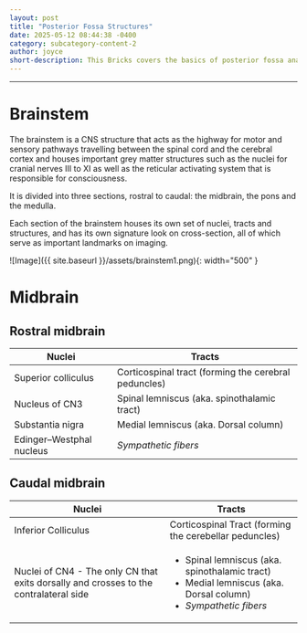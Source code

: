 ```yaml
---
layout: post
title: "Posterior Fossa Structures"
date: 2025-05-12 08:44:38 -0400
category: subcategory-content-2
author: joyce
short-description: This Bricks covers the basics of posterior fossa anatomy.
---
```


-----

# Brainstem

The brainstem is a CNS structure that acts as the highway for motor and sensory pathways travelling between the spinal cord and the cerebral cortex and houses important grey matter structures such as the nuclei for cranial nerves III to XI as well as the reticular activating system that is responsible for consciousness.

It is divided into three sections, rostral to caudal: the midbrain, the pons and the medulla.

Each section of the brainstem houses its own set of nuclei, tracts  and structures, and has its own signature look on cross-section, all of which serve as important landmarks on imaging.

![Image]({{ site.baseurl }}/assets/brainstem1.png){: width="500" }

# Midbrain

## Rostral midbrain

| Nuclei                   | Tracts                                             |
|--------------------------|----------------------------------------------------|
| Superior colliculus      | Corticospinal tract (forming the cerebral peduncles) |
| Nucleus of CN3           | Spinal lemniscus (aka. spinothalamic tract)        |
| Substantia nigra         | Medial lemniscus (aka. Dorsal column)              |
| Edinger–Westphal nucleus | *Sympathetic fibers*                               |

## Caudal midbrain

| Nuclei                                                                                | Tracts                                                |
|---------------------------------------------------------------------------------------|-------------------------------------------------------|
|Inferior Colliculus                                                                    | Corticospinal Tract (forming the cerebellar peduncles)|
|Nuclei of CN4 - The only CN that exits dorsally and crosses to the contralateral side  |<ul><li>Spinal lemniscus (aka. spinothalamic tract)</li><li>Medial lemniscus (aka. Dorsal column)</li><li>*Sympathetic fibers*</li></ul>|



<!-- need to double enter to start new lines -->
<!-- need to use the site baseurl in the curly brackets to make internal links work seamlessly -->
